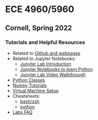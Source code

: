 # ECE 4960/5960

## Cornell, Spring 2022

### Tutorials and Helpful Resources

* Related to [Github and webpages](./webpage_help.md)
* Related to Jupyter Notebooks:
  * [Jupyter Lab Introduction](./jupyter_notebooks.md)
  * [Jupyter Notebooks to learn Python](https://github.com/rajathkmp/Python-Lectures)
  * [Jupyter Lab Video Walkthrough](https://www.youtube.com/watch?v=A5YyoCKxEOU&feature=emb_logo)
* [Python Classes](https://www.pythonforthelab.com/blog/a-primer-on-classes-in-python/)
* [Numpy Tutorials](https://www.tutorialspoint.com/numpy/numpy_ndarray_object.htm)
* [Virtual Machine Setup](./vm_setup.md)
* Cheatsheets:
  * [bash/zsh](https://cheatography.com/davechild/cheat-sheets/linux-command-line/)
  * [python](https://www.pythoncheatsheet.org/#Python-Basics)
* [Labs FAQ](FAQ.md)